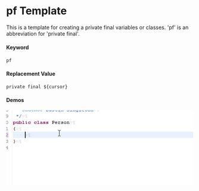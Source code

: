 # pf Template
This is a template for creating a private final variables or classes. 'pf' is an abbreviation for 'private final'.

#### Keyword
```
pf
```

#### Replacement Value
```
private final ${cursor}
```

#### Demos
![pf1 demo](pf.gif)

